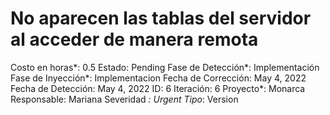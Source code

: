 # No aparecen las tablas del servidor al acceder de manera remota

Costo en horas*: 0.5
Estado: Pending
Fase de Detección*: Implementación
Fase de Inyección*: Implementacion
Fecha de Corrección: May 4, 2022
Fecha de Detección: May 4, 2022
ID: 6
Iteración: 6
Proyecto*: Monarca
Responsable: Mariana
Severidad *: Urgent
Tipo*: Version